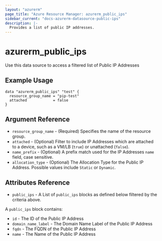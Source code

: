 ```yaml
---
layout: "azurerm"
page_title: "Azure Resource Manager: azurerm_public_ips"
sidebar_current: "docs-azurerm-datasource-public-ips"
description: |-
  Provides a list of public IP addresses.
---
```


# azurerm_public_ips

Use this data source to access a filtered list of Public IP Addresses

## Example Usage

```hcl
data "azurerm_public_ips" "test" {
  resource_group_name = "pip-test"
  attached            = false
}
```

## Argument Reference

* `resource_group_name` - (Required) Specifies the name of the resource group.
* `attached` - (Optional) Filter to include IP Addresses which are attached to a device, such as a VM/LB (`true`) or unattached (`false`).
* `name_prefix` - (Optional) A prefix match used for the IP Addresses `name` field, case sensitive.
* `allocation_type` - (Optional) The Allocation Type for the Public IP Address. Possible values include `Static` or `Dynamic`.

## Attributes Reference

* `public_ips` - A List of `public_ips` blocks as defined below filtered by the criteria above.

A `public_ips` block contains:

* `id` - The ID of the Public IP Address
* `domain_name_label` - The Domain Name Label of the Public IP Address
* `fqdn` - The FQDN of the Public IP Address
* `name` - The Name of the Public IP Address
